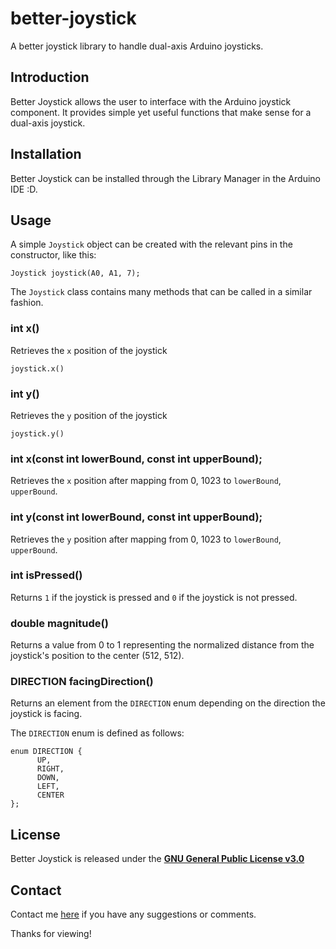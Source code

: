 # better-joystick
A better joystick library to handle dual-axis Arduino joysticks.

## Introduction

Better Joystick allows the user to interface with the Arduino joystick component. 
It provides simple yet useful functions that make sense for a dual-axis joystick.

## Installation

Better Joystick can be installed through the Library Manager in the Arduino IDE :D.

## Usage

A simple `Joystick` object can be created with the relevant pins in the constructor, like this:
```
Joystick joystick(A0, A1, 7);
```

The `Joystick` class contains many methods that can be called in a similar fashion.

### int x()

Retrieves the `x` position of the joystick

```joystick.x()```

### int y()

Retrieves the `y` position of the joystick

```joystick.y()```

### int x(const int lowerBound, const int upperBound);

Retrieves the `x` position after mapping from 0, 1023 to `lowerBound`, `upperBound`.

### int y(const int lowerBound, const int upperBound);

Retrieves the `y` position after mapping from 0, 1023 to `lowerBound`, `upperBound`.

### int isPressed()

Returns `1` if the joystick is pressed and `0` if the joystick is not pressed.

### double magnitude()

Returns a value from 0 to 1 representing the normalized distance from the joystick's position to the center (512, 512).

### DIRECTION facingDirection()

Returns an element from the `DIRECTION` enum depending on the direction the joystick is facing.

The `DIRECTION` enum is defined as follows:

```
enum DIRECTION {
      UP,
      RIGHT,
      DOWN,
      LEFT,
      CENTER
};
```

## License

Better Joystick is released under the [**GNU General Public License v3.0**](https://www.gnu.org/licenses/gpl-3.0.en.html)

## Contact

Contact me [here](mailto:leon.rode13@gmail.com) if you have any suggestions or comments.

Thanks for viewing!
